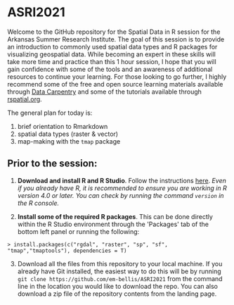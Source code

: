 # ASRI2021
 
Welcome to the GitHub repository for the Spatial Data in R session for the Arkansas Summer Research Institute. The goal of this session is to provide an introduction to commonly used spatial data types and R packages for visualizing geospatial data. While becoming an expert in these skills will take more time and practice than this 1 hour session, I hope that you will gain confidence with some of the tools and an awareness of additional resources to continue your learning.  For those looking to go further, I highly recommend some of the free and open source learning materials available through [Data Carpentry](https://datacarpentry.org/lessons/#geospatial-curriculum) and some of the tutorials available through [rspatial.org](https://rspatial.org).

The general plan for today is:

1. brief orientation to Rmarkdown
2. spatial data types (raster & vector)
3. map-making with the `tmap` package

## Prior to the session: 
1. **Download and install R and R Studio**.  Follow the instructions [here](https://datacarpentry.org/R-ecology-lesson/#Install_R_and_RStudio). 
*Even if you already have R, it is recommended to ensure you are working in R version 4.0 or later. You can check by running the command `version` in the R console.*

2. **Install some of the required R packages**. This can be done directly within the R Studio environment through the 'Packages' tab of the bottom left panel or running the following:
```
> install.packages(c("rgdal", "raster", "sp", "sf", "tmap","tmaptools"), dependencies = T)
```
3. Download all the files from this repository to your local machine. If you already have Git installed, the easiest way to do this will be by running `git clone https://github.com/em-bellis/ASRI2021` from the command line in the location you would like to download the repo. You can also download a zip file of the repository contents from the landing page. 
